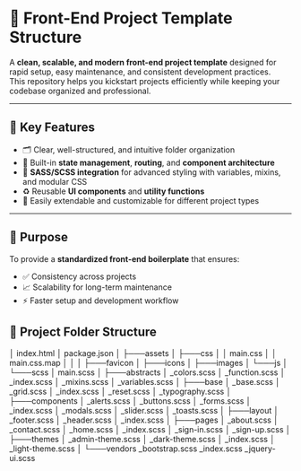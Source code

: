 # 🧩 Front-End Project Template Structure

A **clean, scalable, and modern front-end project template** designed for rapid setup, easy maintenance, and consistent development practices.  
This repository helps you kickstart projects efficiently while keeping your codebase organized and professional.  

---

## 🚀 Key Features

- 🗂️ Clear, well-structured, and intuitive folder organization  
- 🔄 Built-in **state management**, **routing**, and **component architecture**  
- 🎨 **SASS/SCSS integration** for advanced styling with variables, mixins, and modular CSS  
- ♻️ Reusable **UI components** and **utility functions**  
- 🧱 Easily extendable and customizable for different project types  

---

## 🎯 Purpose

To provide a **standardized front-end boilerplate** that ensures:  
- ✅ Consistency across projects  
- 📈 Scalability for long-term maintenance  
- ⚡ Faster setup and development workflow

## 📁 Project Folder Structure
│ index.html
│ package.json
│
├───assets
│ ├───css
│ │ main.css
│ │ main.css.map
│ │
│ ├───favicon
│ ├───icons
│ ├───images
│ └───js
│
└───scss
│ main.scss
│
├───abstracts
│ _colors.scss
│ _function.scss
│ _index.scss
│ _mixins.scss
│ _variables.scss
│
├───base
│ _base.scss
│ _grid.scss
│ _index.scss
│ _reset.scss
│ _typography.scss
│
├───components
│ _alerts.scss
│ _buttons.scss
│ _forms.scss
│ _index.scss
│ _modals.scss
│ _slider.scss
│ _toasts.scss
│
├───layout
│ _footer.scss
│ _header.scss
│ _index.scss
│
├───pages
│ _about.scss
│ _contact.scss
│ _home.scss
│ _index.scss
│ _sign-in.scss
│ _sign-up.scss
│
├───themes
│ _admin-theme.scss
│ _dark-theme.scss
│ _index.scss
│ _light-theme.scss
│
└───vendors
_bootstrap.scss
_index.scss
_jquery-ui.scss
